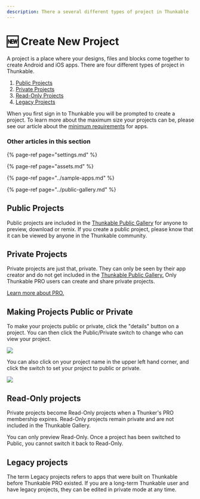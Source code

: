 ```yaml
---
description: There a several different types of project in Thunkable
---
```


# 🆕 Create New Project

A project is a place where your designs, files and blocks come together to create Android and iOS apps. There are four different types of project in Thunkable.

1. [Public Projects](./#public-projects)
2. [Private Projects](./#private-projects)
3. [Read-Only Projects](./#read-only-projects)
4. [Legacy Projects](./#legacy-projects)

When you first sign in to Thunkable you will be prompted to create a project. To learn more about the maximum size your projects can be, please see our article about the [minimum requirements](assets.md#app-size-limits-50-mb-per-app) for apps.

### Other articles in this section

{% page-ref page="settings.md" %}

{% page-ref page="assets.md" %}

{% page-ref page="../sample-apps.md" %}

{% page-ref page="../public-gallery.md" %}

## Public Projects

Public projects are included in the [Thunkable Public Gallery](../public-gallery.md) for anyone to preview, download or remix. If you create a public project, please know that it can be viewed by anyone in the Thunkable community. 

## Private Projects

Private projects are just that, private. They can only be seen by their app creator and do not get included in the [Thunkable Public Gallery.](../public-gallery.md) Only Thunkable PRO users can create and share private projects. 

[Learn more about PRO.](https://thunkable.com/#/pricing)

## Making Projects Public or Private

To make your projects public or private, click the "details" button on a project. You can then click the Public/Private switch to change who can view your project.

![](../.gitbook/assets/public2.gif)

You can also click on your project name in the upper left hand corner, and click the switch to set your project to public or private. 

![](../.gitbook/assets/public1.gif)

## Read-Only projects

Private projects become Read-Only projects when a Thunker's PRO membership expires. Read-Only projects remain private and are not included in the Thunkable Gallery.

You can only preview Read-Only. Once a project has been switched to Public, you cannot switch it back to Read-Only.

## Legacy projects

The term Legacy projects refers to apps that were built on Thunkable before Thunkable PRO existed. If you are a long-term Thunkable user and have legacy projects, they can be edited in private mode at any time.  



